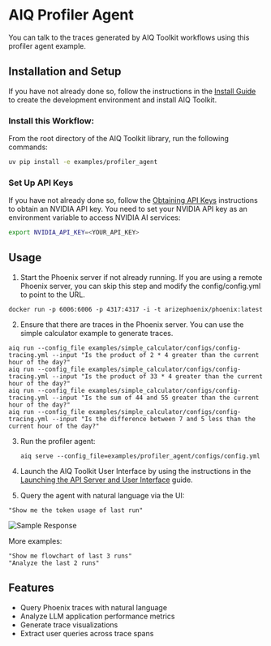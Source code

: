 <!--
SPDX-FileCopyrightText: Copyright (c) 2025, NVIDIA CORPORATION & AFFILIATES. All rights reserved.
SPDX-License-Identifier: Apache-2.0

Licensed under the Apache License, Version 2.0 (the "License");
you may not use this file except in compliance with the License.
You may obtain a copy of the License at

http://www.apache.org/licenses/LICENSE-2.0

Unless required by applicable law or agreed to in writing, software
distributed under the License is distributed on an "AS IS" BASIS,
WITHOUT WARRANTIES OR CONDITIONS OF ANY KIND, either express or implied.
See the License for the specific language governing permissions and
limitations under the License.
-->

# AIQ Profiler Agent

You can talk to the traces generated by AIQ Toolkit workflows using this profiler agent example.


## Installation and Setup

If you have not already done so, follow the instructions in the [Install Guide](../../docs/source/quick-start/installing.md) to create the development environment and install AIQ Toolkit.

### Install this Workflow:

From the root directory of the AIQ Toolkit library, run the following commands:

```bash
uv pip install -e examples/profiler_agent
```

### Set Up API Keys
If you have not already done so, follow the [Obtaining API Keys](../../docs/source/quick-start/installing.md#obtaining-api-keys) instructions to obtain an NVIDIA API key. You need to set your NVIDIA API key as an environment variable to access NVIDIA AI services:

```bash
export NVIDIA_API_KEY=<YOUR_API_KEY>
```

## Usage

1. Start the Phoenix server if not already running. If you are using a remote Phoenix server, you can skip this step and modify the config/config.yml to point to the URL.
```
docker run -p 6006:6006 -p 4317:4317 -i -t arizephoenix/phoenix:latest
```

2. Ensure that there are traces in the Phoenix server. You can use the simple calculator example to generate traces.
```
aiq run --config_file examples/simple_calculator/configs/config-tracing.yml --input "Is the product of 2 * 4 greater than the current hour of the day?"
aiq run --config_file examples/simple_calculator/configs/config-tracing.yml --input "Is the product of 33 * 4 greater than the current hour of the day?"
aiq run --config_file examples/simple_calculator/configs/config-tracing.yml --input "Is the sum of 44 and 55 greater than the current hour of the day?"
aiq run --config_file examples/simple_calculator/configs/config-tracing.yml --input "Is the difference between 7 and 5 less than the current hour of the day?"
```

3. Run the profiler agent:
   ```
   aiq serve --config_file=examples/profiler_agent/configs/config.yml
   ```

4. Launch the AIQ Toolkit User Interface by using the instructions in the [Launching the API Server and User Interface](../../docs/source/quick-start/launching-ui.md) guide.

5. Query the agent with natural language via the UI:
```
"Show me the token usage of last run"
```

![Sample Response](../../docs/source/_static/profiler-agent.png "Sample Response UI Image")

More examples:
   ```
   "Show me flowchart of last 3 runs"
   "Analyze the last 2 runs"
   ```

## Features

- Query Phoenix traces with natural language
- Analyze LLM application performance metrics
- Generate trace visualizations
- Extract user queries across trace spans
